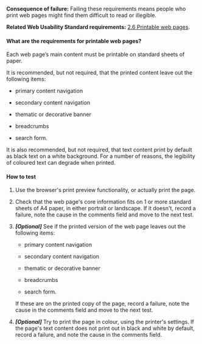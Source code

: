 
**Consequence of failure:** Failing these requirements means people who print web pages might find them difficult to read or illegible.

**Related Web Usability Standard requirements:** [2.6 Printable web pages](https://webtoolkit.govt.nz/standards/web-usability-standard/#printable).

<div class="details" markdown="1">

#### What are the requirements for printable web pages?

Each web page’s main content must be printable on standard sheets of paper. 

It is recommended, but not required, that the printed content leave out the following items: 

* primary content navigation

* secondary content navigation

* thematic or decorative banner

* breadcrumbs

* search form. 

It is also recommended, but not required, that text content print by default as black text on a white background. For a number of reasons, the legibility of coloured text can degrade when printed.

</div>

#### How to test

1. Use the browser's print preview functionality, or actually print the page.

2. Check that the web page's core information fits on 1 or more standard sheets of A4 paper, in either portrait or landscape. If it doesn't, record a failure, note the cause in the comments field and move to the next test.

3. **_[Optional]_** See if the printed version of the web page leaves out the following items:

	* primary content navigation

	* secondary content navigation

	* thematic or decorative banner

	* breadcrumbs

	* search form.

	If these are on the printed copy of the page, record a failure, note the cause in the comments field and move to the next test.

4. **_[Optional]_** Try to print the page in colour, using the printer's settings. If the page's text content does not print out in black and white by default, record a failure, and note the cause in the comments field.
